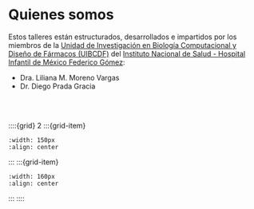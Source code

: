 # Quienes somos

Estos talleres están estructurados, desarrollados e impartidos por los miembros de la [Unidad de
Investigación en Biología Computacional y Diseño de Fármacos (UIBCDF)](https://uibcdf.org) del [Instituto Nacional de
Salud - Hospital Infantil de México Federico Gómez](http://himfg.com.mx):

- Dra. Liliana M. Moreno Vargas
- Dr. Diego Prada Gracia

</br>

</br>

::::{grid} 2
:::{grid-item}
```{image} _static/LogoUIBCDF_vertical.png
:width: 150px
:align: center
```
:::
:::{grid-item}
```{image} _static/LogotipoIxtlilton.png
:width: 160px
:align: center
```
:::
::::

</br>

</br>

